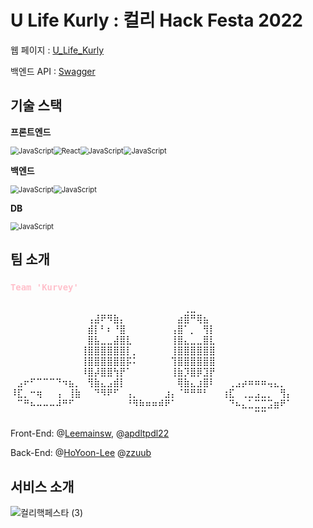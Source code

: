 # U Life Kurly : 컬리 Hack Festa 2022

웹 페이지 : [U_Life_Kurly](http://frontend.u-life-kurly.com)

백엔드 API : [Swagger](http://server.u-life-kurly.com/swagger-ui/index.html)



## 기술 스택

**프론트엔드**

<img src="https://img.shields.io/badge/javascript-%23323330.svg?style=for-the-badge&logo=javascript&logoColor=%23F7DF1E" alt="JavaScript" style="zoom:80%;" /><img src="https://img.shields.io/badge/React-white.svg?style=for-the-badge&logo=React&logoColor=w#61DAFB" alt="React" style="zoom:80%;" /><img src="https://img.shields.io/badge/Redux-purple.svg?style=for-the-badge&logo=Redux&logoColor=%764ABC" alt="JavaScript" style="zoom:80%;" /><img src="https://img.shields.io/badge/Node.js-green.svg?style=for-the-badge&logo=Node.js&logoColor=%764ABC" alt="JavaScript" style="zoom:80%;" />

**백엔드**

<img src="https://img.shields.io/badge/springBoot-green.svg?style=for-the-badge&logo=springBoot&logoColor=%#6DB33F" alt="JavaScript" style="zoom:80%;" /><img src="https://img.shields.io/badge/IntelliJ IDEA-black.svg?style=for-the-badge&logo=IntelliJIDEA&logoColor=%#6DB33F" alt="JavaScript" style="zoom:80%;" />

**DB**

<img src="https://img.shields.io/badge/MySQL-white.svg?style=for-the-badge&logo=MySQL&logoColor=%#6DB33F" alt="JavaScript" style="zoom:80%;" />



## 팀 소개

### <span style='color:pink'>`Team 'Kurvey'`</span>

⠀⠀⠀⠀⠀⠀⠀⠀⠀⠀⠀⠀⠀⠀⠀⠀⠀⠀⠀⠀⠀⠀⠀⠀⠀⠀⠀⢀⣀⠀⠀⠀⠀⠀⠀⠀⠀⠀⠀⠀⠀⠀⠀⠀
⠀⠀⠀⠀⠀⠀⠀⠀⠀⠀⠀⠀⢠⣼⠟⠻⣷⡄⠀⠀⠀⠀⠀⠀⠀⠀⣴⣿⠛⢿⣦⠀⠀⠀⠀⠀⠀⠀⠀⠀⠀⠀⠀⠀
⠀⠀⠀⠀⠀⠀⠀⠀⠀⠀⠀⠀⣾⡇⠃⠆⠘⣿⠀⠀⠀⠀⠀⠀⠀⢠⣿⠁⡀⠀⢻⡇⠀⠀⠀⠀⠀⠀⠀⠀⠀⠀⠀⠀
⠀⠀⠀⠀⠀⠀⠀⠀⠀⠀⠀⠀⣿⣧⣀⣀⣼⣿⣇⠀⠀⠀⠀⠀⠀⢸⣿⣄⣀⣀⣿⣇⠀⠀⠀⠀⠀⠀⠀⠀⠀⠀⠀⠀
⠀⠀⠀⠀⠀⠀⠀⠀⠀⠀⠀⢸⣿⣿⣿⣿⣿⣿⡇⡀⠀⠀⠀⠀⠀⢸⣿⣿⣿⣿⣿⣿⠀⠀⠀⠀⠀⠀⠀⠀⠀⠀⠀⠀
⠀⠀⠀⠀⠀⠀⠀⠀⠀⠀⠀⢸⣿⣿⣿⣿⣿⣿⡯⠅⠀⠀⠀⠀⠀⢹⣿⣿⣿⣿⣿⣿⠀⠀⠀⠀⠀⠀⠀⠀⠀⠀⠀⠀
⠀⠀⠀⠀⠀⠀⠀⠀⠀⠀⠀⠸⣿⡼⣿⣿⢳⡟⠁⠀⠀⠀⠀⠀⠀⢸⣷⡹⣿⡿⣹⡟⠀⠀⠀⠀⠀⠀⠀⠀⠀⠀⠀⠀
⠀⣠⠖⠋⠉⠉⠉⠙⠲⣦⡀⠀⢻⣷⣄⣠⣾⡇⠀⠀⠀⠀⠀⠀⠀⠀⢿⣷⣄⣰⣿⠇⠀⠀⢀⣠⡴⠶⠶⠶⢤⣄⡀⠀
⠸⣏⡀⠒⢶⠀⠀⢠⠀⢸⣷⠀⠀⠙⠻⠟⠋⠀⢠⡀⠀⠀⠀⠀⣰⡄⠈⠛⠛⠛⠃⠀⠀⢰⣏⠀⢀⣀⣠⣀⡀⠀⢻⡄
⠀⠉⠛⠦⠤⠤⠤⠼⠛⠋⠀⠀⠀⠀⠀⠀⠀⠀⠘⠻⠷⠶⠶⠾⠟⠁⠀⠀⠀⠀⠀⠀⠀⠀⠙⠦⣄⣁⣉⣉⣩⣶⠟⠁
⠀⠀⠀⠀⠀⠀⠀⠀⠀⠀⠀⠀⠀⠀⠀⠀⠀⠀⠀⠀⠀⠀⠀⠀⠀⠀⠀⠀⠀⠀⠀⠀⠀⠀⠀⠀⠀⠀⠉⠉⠀⠀⠀⠀



Front-End: @[Leemainsw](https://github.com/Leemainsw), @[apdltpdl22](https://github.com/apdltpdl22)

Back-End: @[HoYoon-Lee](https://github.com/HoYoon-Lee) @[zzuub](https://github.com/zzuub)

## 서비스 소개

![컬리핵페스타 (3)](https://user-images.githubusercontent.com/56299114/186279381-1a3cdf5f-25c9-490b-a6fd-7d3b5456d002.png)
